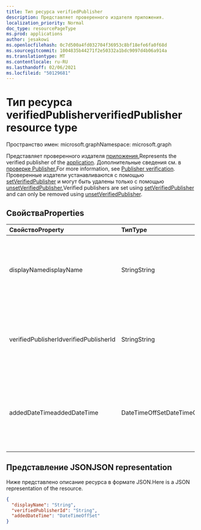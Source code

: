 ```yaml
---
title: Тип ресурса verifiedPublisher
description: Представляет проверенного издателя приложения.
localization_priority: Normal
doc_type: resourcePageType
ms.prod: applications
author: jesakowi
ms.openlocfilehash: 0c7d500a4fd032704f36953c8bf18efe6fa0f68d
ms.sourcegitcommit: 1004835b44271f2e50332a1bdc9097d4b06a914a
ms.translationtype: MT
ms.contentlocale: ru-RU
ms.lasthandoff: 02/06/2021
ms.locfileid: "50129681"
---
```

# <a name="verifiedpublisher-resource-type"></a><span data-ttu-id="ade22-103">Тип ресурса verifiedPublisher</span><span class="sxs-lookup"><span data-stu-id="ade22-103">verifiedPublisher resource type</span></span>

<span data-ttu-id="ade22-104">Пространство имен: microsoft.graph</span><span class="sxs-lookup"><span data-stu-id="ade22-104">Namespace: microsoft.graph</span></span>

<span data-ttu-id="ade22-105">Представляет проверенного издателя [приложения.](application.md)</span><span class="sxs-lookup"><span data-stu-id="ade22-105">Represents the verified publisher of the [application](application.md).</span></span> <span data-ttu-id="ade22-106">Дополнительные сведения см. в [проверке Publisher.](/azure/active-directory/develop/publisher-verification-overview)</span><span class="sxs-lookup"><span data-stu-id="ade22-106">For more information, see [Publisher verification](/azure/active-directory/develop/publisher-verification-overview).</span></span> <span data-ttu-id="ade22-107">Проверенные издатели устанавливаются с помощью [setVerifiedPublisher](../api/application-setverifiedpublisher.md) и могут быть удалены только с помощью [unsetVerifiedPublisher.](../api/application-unsetverifiedpublisher.md)</span><span class="sxs-lookup"><span data-stu-id="ade22-107">Verified publishers are set using [setVerifiedPublisher](../api/application-setverifiedpublisher.md) and can only be removed using [unsetVerifiedPublisher](../api/application-unsetverifiedpublisher.md).</span></span>

## <a name="properties"></a><span data-ttu-id="ade22-108">Свойства</span><span class="sxs-lookup"><span data-stu-id="ade22-108">Properties</span></span>

| <span data-ttu-id="ade22-109">Свойство</span><span class="sxs-lookup"><span data-stu-id="ade22-109">Property</span></span> | <span data-ttu-id="ade22-110">Тип</span><span class="sxs-lookup"><span data-stu-id="ade22-110">Type</span></span> | <span data-ttu-id="ade22-111">Описание</span><span class="sxs-lookup"><span data-stu-id="ade22-111">Description</span></span> |
|:---------------|:--------|:----------|
|<span data-ttu-id="ade22-112">displayName</span><span class="sxs-lookup"><span data-stu-id="ade22-112">displayName</span></span>|<span data-ttu-id="ade22-113">String</span><span class="sxs-lookup"><span data-stu-id="ade22-113">String</span></span>|<span data-ttu-id="ade22-114">Проверенное имя издателя из учетной записи Центра партнеров издателя приложения.</span><span class="sxs-lookup"><span data-stu-id="ade22-114">The verified publisher name from the app publisher's Partner Center account.</span></span>|
|<span data-ttu-id="ade22-115">verifiedPublisherId</span><span class="sxs-lookup"><span data-stu-id="ade22-115">verifiedPublisherId</span></span>|<span data-ttu-id="ade22-116">String</span><span class="sxs-lookup"><span data-stu-id="ade22-116">String</span></span>| <span data-ttu-id="ade22-117">ИД проверенного издателя из учетной записи Центра партнеров издателя приложений.</span><span class="sxs-lookup"><span data-stu-id="ade22-117">The ID of the verified publisher from the app publisher's Partner Center account.</span></span> |
|<span data-ttu-id="ade22-118">addedDateTime</span><span class="sxs-lookup"><span data-stu-id="ade22-118">addedDateTime</span></span>|<span data-ttu-id="ade22-119">DateTimeOffSet</span><span class="sxs-lookup"><span data-stu-id="ade22-119">DateTimeOffSet</span></span>| <span data-ttu-id="ade22-120">Временнаямпетка первого или последнего обновления проверенного издателя.</span><span class="sxs-lookup"><span data-stu-id="ade22-120">The timestamp when the verified publisher was first added or most recently updated.</span></span> |


## <a name="json-representation"></a><span data-ttu-id="ade22-121">Представление JSON</span><span class="sxs-lookup"><span data-stu-id="ade22-121">JSON representation</span></span>
<span data-ttu-id="ade22-122">Ниже представлено описание ресурса в формате JSON.</span><span class="sxs-lookup"><span data-stu-id="ade22-122">Here is a JSON representation of the resource.</span></span>

<!-- {
  "blockType": "resource",
  "optionalProperties": [

  ],
  "@odata.type": "microsoft.graph.verifiedPublisher"
}-->

```json
{
  "displayName": "String",
  "verifiedPublisherId": "String",
  "addedDateTime": "DateTimeOffSet"
}

```


<!-- uuid: 7a355221-34dd-4579-9bdd-4c3e1909e1bb
2020-09-09 20:45:56 UTC -->
<!--
{
  "type": "#page.annotation",
  "description": "verifiedPublisher resource",
  "keywords": "",
  "section": "documentation",
  "tocPath": "",
  "suppressions": []
}
-->
